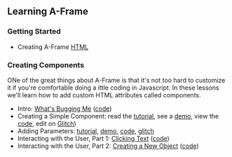 ## Learning A-Frame  
   
### Getting Started
- Creating A-Frame [HTML](basic/getting-started.html)

### Creating Components

ONe of the great things about A-Frame is that it's not too hard to customize it if you're comfortable doing a ittle coding in Javascript.  In these lessons we'll learn how to add custom HTML attributes called components.

- Intro:  [What's Bugging Me](coding/components/00-writing-components.html) ([code](coding/components/code/00-whats-bugging-me.html))
- Creating a Simple Component: read the [tutorial](coding/components/10-basic-component.html), see a [demo](coding/components/code/00-whats-bugging-me.html), view the [code](), edit on [Glitch]())
- Adding Parameters:  [tutorial](coding/components/20-parameters.html), [demo](coding/components/code/20-parameters.html), [code](), [glitch]()
- Interacting with the User, Part 1: [Clicking Text](coding/components/30-clickable.html) ([code](coding/components/30-clickable.html))
- Interacting with the User, Part 2: [Creating a New Object](coding/components/30-clickable-2.html) ([code](coding/components/30-clickable-2.html))

<!-- ### Creating Custom Primitives A.K.A. HTML Tags -->

<!-- Not only can you create HTML attributes, you can also create your own HTML tags, called primitives. These lessons will show you how.
- [primitive](coding/primitives/code/020-gblock-primitive.html)
- [google block](coding/primitives/code/010-gblock.html)
- [furniture](coding/primitives/code/030-furniture.html) -->
